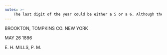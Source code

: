 ```yaml
---
notes: >-
    The last digit of the year could be either a 5 or a 6. Although there are two "6" characters close together, the typeface for the day is wider than the typeface for the year, complicating comparisons. Note also, that if the USPS information is correct, Edward was not yet postmaster in May 1885. 
---
```

BROOKTON, TOMPKINS CO. NEW YORK

MAY 26 1886

E. H. MILLS, P. M.


